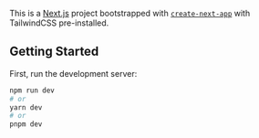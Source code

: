 This is a [Next.js](https://nextjs.org/) project bootstrapped with [`create-next-app`](https://github.com/vercel/next.js/tree/canary/packages/create-next-app) with TailwindCSS pre-installed.

## Getting Started

First, run the development server:

```bash
npm run dev
# or
yarn dev
# or
pnpm dev
```
